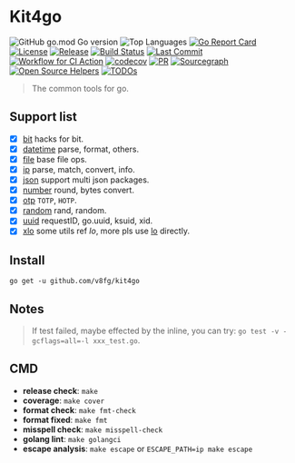 # Kit4go

![GitHub go.mod Go version](https://img.shields.io/github/go-mod/go-version/v8fg/kit4go?color=red)
![Top Languages](https://img.shields.io/github/languages/top/v8fg/kit4go)
[![Go Report Card](https://goreportcard.com/badge/github.com/v8fg/kit4go)](https://goreportcard.com/report/github.com/v8fg/kit4go)
[![License](https://img.shields.io/:license-MIT-blue.svg)](https://opensource.org/licenses/MIT)
[![Release](https://img.shields.io/github/release/v8fg/kit4go.svg?style=flat-square)](https://github.com/v8fg/kit4go/releases)
[![Build Status](https://img.shields.io/github/workflow/status/v8fg/kit4go/CI/release?label=CI)](https://github.com/v8fg/kit4go/actions?query=branch%3Arelease)
[![Last Commit](https://img.shields.io/github/last-commit/v8fg/kit4go?label=last%20commit)](https://github.com/v8fg/kit4go)
[![Workflow for CI Action](https://img.shields.io/github/workflow/status/v8fg/kit4go/CI?label=tests)](https://github.com/v8fg/kit4go/actions/workflows/pr.yml?query=event%3Apush)
[![codecov](https://codecov.io/gh/v8fg/kit4go/branch/release/graph/badge.svg)](https://codecov.io/gh/v8fg/kit4go)
[![PR](https://img.shields.io/github/issues-pr/v8fg/kit4go?lable=PR)](https://github.com/v8fg/kit4go/pulls)
[![Sourcegraph](https://sourcegraph.com/github.com/v8fg/kit4go/-/badge.svg)](https://sourcegraph.com/github.com/v8fg/kit4go?badge)
[![Open Source Helpers](https://www.codetriage.com/v8fg/kit4go/badges/users.svg)](https://www.codetriage.com/v8fg/kit4go)
[![TODOs](https://badgen.net/https/api.tickgit.com/badgen/github.com/v8fg/kit4go)](https://www.tickgit.com/browse?repo=github.com/v8fg/kit4go)

> The common tools for go.

## Support list

- [x] [bit](bit) hacks for bit.
- [x] [datetime](datetime) parse, format, others.
- [x] [file](file) base file ops.
- [x] [ip](ip) parse, match, convert, info.
- [x] [json](json) support multi json packages.
- [x] [number](number) round, bytes convert.
- [x] [otp](otp) `TOTP`, `HOTP`.
- [x] [random](random) rand, random.
- [x] [uuid](uuid) requestID, go.uuid, ksuid, xid.
- [x] [xlo](xlo) some utils ref *lo*, more pls use [lo](https://github.com/samber/lo) directly.

## Install

`go get -u github.com/v8fg/kit4go`

## Notes

> If test failed, maybe effected by the inline, you can try: `go test -v -gcflags=all=-l xxx_test.go`.

## CMD

- **release check**: `make`
- **coverage**: `make cover`
- **format check**: `make fmt-check`
- **format fixed**: `make fmt`
- **misspell check**: `make misspell-check`
- **golang lint**: `make golangci`
- **escape analysis**: `make escape` or `ESCAPE_PATH=ip make escape`
